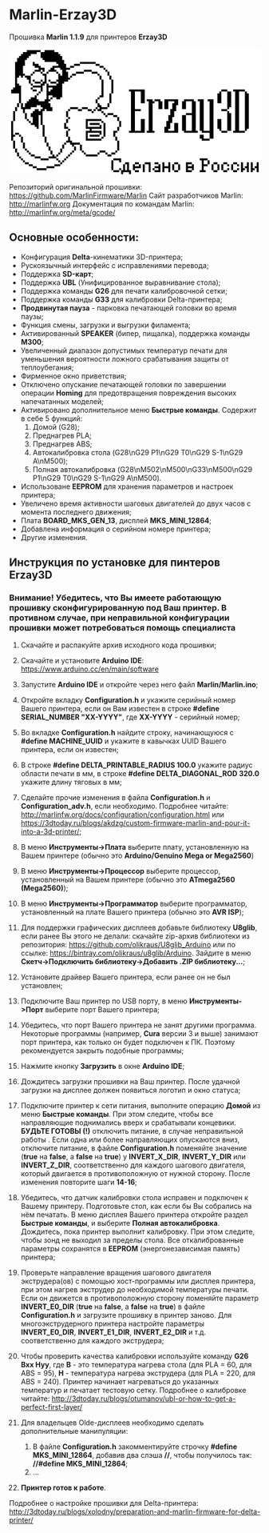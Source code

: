 # Marlin-Erzay3D
Прошивка <b>Marlin 1.1.9</b> для принтеров <b>Erzay3D</b>

<img src="https://github.com/Robokinetics/Marlin-Erzay3D/blob/master/logo.png"/>

Репозиторий оригинальной прошивки: https://github.com/MarlinFirmware/Marlin
Сайт разработчиков Marlin: http://marlinfw.org
Документация по командам Marlin: http://marlinfw.org/meta/gcode/

## Основные особенности:
* Конфигурация <b>Delta</b>-кинематики 3D-принтера;
* Рускоязычный интерфейс с исправлениями перевода;
* Поддержка <b>SD-карт</b>;
* Поддержка <b>UBL</b> (Унифицированное выравнивание стола);
* Поддержка команды <b>G26</b> для печати калибровочной сетки;
* Поддержка команды <b>G33</b> для калибровки Delta-принтера;
* <b>Продвинутая пауза</b> - парковка печатающей головки во время паузы;
* Функция смены, загрузки и выгрузки филамента;
* Активированный <b>SPEAKER</b> (бипер, пищалка), поддержка команды <b>M300</b>;
* Увеличенный диапазон допустимых температур печати для уменьшения вероятности ложного срабатывания защиты от теплоубегания;
* Фирменное окно приветствия;
* Отключено опускание печатающей головки по завершении операции <b>Homing</b> для предотвращения повреждения высоких напечатанных моделей;
* Активировано дополнительное меню <b>Быстрые команды</b>. Содержит в себе 5 функций:
    1) Домой (G28);
    2) Преднагрев PLA;
    3) Преднагрев ABS;
    4) Автокалибровка стола (G28\nG29 P1\nG29 T0\nG29 S-1\nG29 A\nM500);
	5) Полная автокалибровка (G28\nM502\nM500\nG33\nM500\nG29 P1\nG29 T0\nG29 S-1\nG29 A\nM500).
* Использоване <b>EEPROM</b> для хранения параметров и настроек принтера;
* Увеличено время активности шаговых двигателей до двух часов с момента последнего движения;
* Плата <b>BOARD_MKS_GEN_13</b>, дисплей <b>MKS_MINI_12864</b>;
* Добавлена информация о серийном номере принтера;
* Другие изменения.


## Инструкция по установке для пинтеров Erzay3D
### Внимание! Убедитесь, что Вы имеете работающую прошивку сконфигурированную под Ваш принтер. В противном случае, при неправильной конфигурации прошивки может потребоваться помощь специалиста
1. Скачайте и распакуйте архив исходного кода прошивки;
2. Скачайте и установите <b>Arduino IDE</b>: https://www.arduino.cc/en/main/software
3. Запустите <b>Arduino IDE</b> и откройте через него файл <b>Marlin/Marlin.ino</b>;
4. Откройте вкладку <b>Configuration.h</b> и укажите серийный номер Вашего принтера, если он Вам известен в строке <b>#define SERIAL_NUMBER "XX-YYYY"</b>, где <b>XX-YYYY</b> - серийный номер;
5. Во вкладке <b>Configuration.h</b> найдите строку, начинающуюся с <b>#define MACHINE_UUID</b> и укажите в кавычках UUID Вашего принтера, если он известен;
6. В строке <b>#define DELTA_PRINTABLE_RADIUS 100.0</b> укажите радиус области печати в мм, в строке <b>#define DELTA_DIAGONAL_ROD 320.0</b> укажите длину тяговых в мм;
7. Сделайте прочие изменения в файла <b>Configuration.h</b> и <b>Configuration_adv.h</b>, если необходимо. Подробнее читайте: http://marlinfw.org/docs/configuration/configuration.html или https://3dtoday.ru/blogs/akdzg/custom-firmware-marlin-and-pour-it-into-a-3d-printer/;
8. В меню <b>Инструменты->Плата</b> выберите плату, установленную на Вашем принтере (обычно это <b>Arduino/Genuino Mega or Mega2560</b>)
9. В меню <b>Инструменты->Процессор</b> выберите процессор, установленный на Вашем принтере (обычно это <b>ATmega2560 (Mega2560)</b>);
10. В меню <b>Инструменты->Программатор</b> выберите программатор, установленный на плате Вашего принтера (обычно это <b>AVR ISP</b>);
11. Для поддержки графических дисплеев добавьте библиотеку <b>U8glib</b>, если ранее Вы этого не делали: скачайте zip-архив библиотеки из репозитория: https://github.com/olikraus/U8glib_Arduino или по ссылке: https://bintray.com/olikraus/u8glib/Arduino. Зайдите в меню <b>Скетч->Подключить библиотеку->Добавить .ZIP библиотеку...</b>;
12. Установите драйвер Вашего принтера, если ранее он не был установлен;
13. Подключите Ваш принтер по USB порту, в меню <b>Инструменты->Порт</b> выберите порт Вашего принтера;
14. Убедитесь, что порт Вашего принтера не занят другими программа. Некоторые программы (например, <b>Cura</b> версии 3 и выше) занимают порт принтера, как только он будет подключен к ПК. Поэтому рекомендуется закрыть подобные программы;
15. Нажмите кнопку <b>Загрузить</b> в окне <b>Arduino IDE</b>;
16. Дождитесь загрузки прошивки на Ваш принтер. После удачной загрузки на дисплее должен появиться логотип и окно статуса;
17. Подключите принтер к сети питания, выполните операцию <b>Домой</b> из меню <b>Быстрые команды</b>. При этом следите, чтобы все направляющие поднимались вверх и срабатывали концевики. <b>БУДЬТЕ ГОТОВЫ (!)</b> отключить питание, в случае неправильной работы . Если одна или более направляющих опускаются вниз, отключите питание, в файле <b>Configuration.h</b> поменяйте значение (<b>true</b> на <b>false</b>, а <b>false</b> на <b>true</b>) у <b>INVERT_X_DIR</b>, <b>INVERT_Y_DIR</b> или <b>INVERT_Z_DIR</b>, соответственно для каждого шагового двигателя, который двигается в противоположную от нужной сторону. После изменения повторите шаги <b>14-16</b>;
18. Убедитесь, что датчик калибровки стола исправен и подключен к Вашему принтеру. Подготовьте стол, как если бы Вы собрались на нём печатать. В меню дисплея Вашего принтера откройте раздел <b>Быстрые команды</b>, и выберите <b>Полная автокалибровка</b>. Дождитесь, пока принтер выполнит калибровку. При этом следите, чтобы зонд не выходил за пределы стола. Все откалиброванные параметры сохранятся в <b>EEPROM</b> (энергонезависимая память) принтера;
19. Проверьте направление вращения шагового двигателя экструдера(ов) с помощью хост-программы или дисплея принтера, при этом нагрев экструдер до необходимой температуры печати. Если он движется в противоположную сторону поменяйте параметр <b>INVERT_E0_DIR</b> (<b>true</b> на <b>false</b>, а <b>false</b> на <b>true</b>) в файле <b>Configuration.h</b> и загрузите прошивку в принтер заново. Для многоэкструдерного принтера настройте параметры <b>INVERT_E0_DIR</b>, <b>INVERT_E1_DIR</b>, <b>INVERT_E2_DIR</b> и т.д. соответственно для каждого экструдера;
20. Чтобы проверить качества калибровки используйте команду <b>G26 Bxx Hyy</b>, где <b>B</b> - это температура нагрева стола (для PLA = 60, для ABS = 95), <b>H</b> - температура нагрева экструдера (для PLA = 220, для ABS = 240). Принтер начинает нагреваться до указанных температур и печатает тестовую сетку. Подробнее о калибровке читайте: http://3dtoday.ru/blogs/otumanov/ubl-or-how-to-get-a-perfect-first-layer/

21. Для владельцев Olde-дисплеев необходимо сделать дополнительные манипуляции:
	1. В файле <b>Configuration.h</b> закомментируйте строчку <b>#define MKS_MINI_12864</b>, добавив два слэша <b>//</b>, чтобы получилось так: <b>//#define MKS_MINI_12864</b>;
	2. ...

21. <b>Принтер готов к работе</b>.

Подробнее о настройке прошивки для Delta-принтера: http://3dtoday.ru/blogs/xolodny/preparation-and-marlin-firmware-for-delta-printer/



